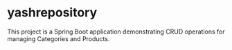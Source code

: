 # yashrepository
This project is a Spring Boot application demonstrating CRUD operations for managing Categories and Products.
